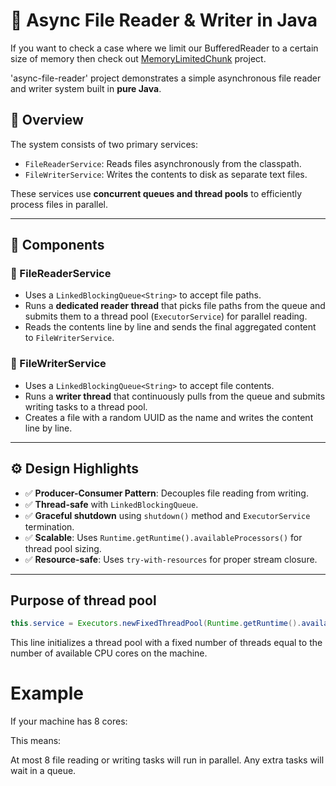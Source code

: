 # 📂 Async File Reader & Writer in Java

If you want to check a case where we limit our BufferedReader to a certain size of memory 
then check out [MemoryLimitedChunk](MemoryLimitedBufferedReader/) project.

'async-file-reader' project demonstrates a simple asynchronous file reader and writer system built in **pure Java**.

## 🧠 Overview

The system consists of two primary services:
- `FileReaderService`: Reads files asynchronously from the classpath.
- `FileWriterService`: Writes the contents to disk as separate text files.

These services use **concurrent queues and thread pools** to efficiently process files in parallel.

---

## 🔧 Components

### 📘 FileReaderService

- Uses a `LinkedBlockingQueue<String>` to accept file paths.
- Runs a **dedicated reader thread** that picks file paths from the queue and submits them to a thread pool (`ExecutorService`) for parallel reading.
- Reads the contents line by line and sends the final aggregated content to `FileWriterService`.

### 📙 FileWriterService

- Uses a `LinkedBlockingQueue<String>` to accept file contents.
- Runs a **writer thread** that continuously pulls from the queue and submits writing tasks to a thread pool.
- Creates a file with a random UUID as the name and writes the content line by line.

---

## ⚙️ Design Highlights

- ✅ **Producer-Consumer Pattern**: Decouples file reading from writing.
- ✅ **Thread-safe** with `LinkedBlockingQueue`.
- ✅ **Graceful shutdown** using `shutdown()` method and `ExecutorService` termination.
- ✅ **Scalable**: Uses `Runtime.getRuntime().availableProcessors()` for thread pool sizing.
- ✅ **Resource-safe**: Uses `try-with-resources` for proper stream closure.

---

## Purpose of thread pool

```java
this.service = Executors.newFixedThreadPool(Runtime.getRuntime().availableProcessors());
```

This line initializes a thread pool with a fixed number of threads equal to the number of available CPU cores on the machine.

# Example 

If your machine has 8 cores:

This means:

At most 8 file reading or writing tasks will run in parallel.
Any extra tasks will wait in a queue.